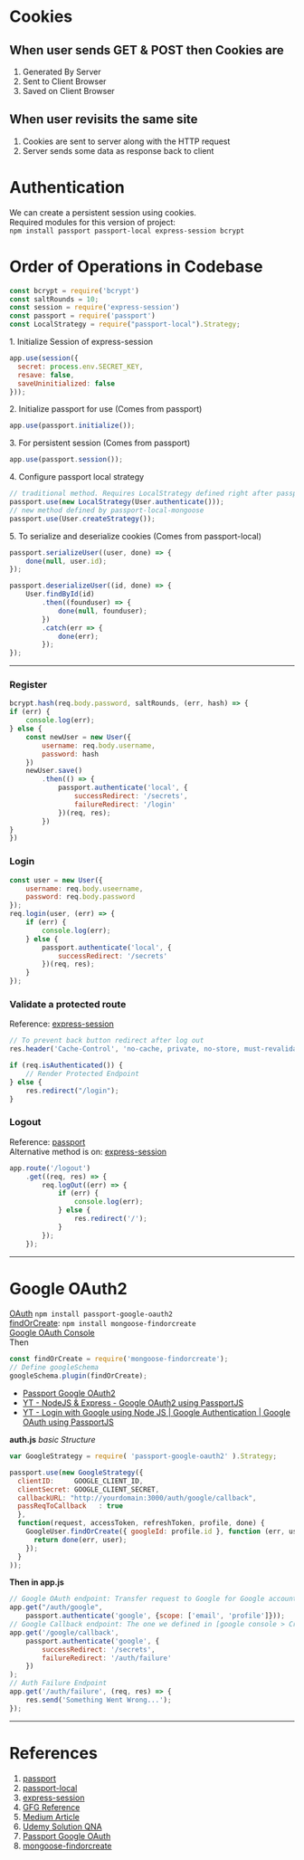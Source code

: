 # Cookies  

## When user sends GET & POST then Cookies are
1. Generated By Server
2. Sent to Client Browser
3. Saved on Client Browser

## When user revisits the same site
1. Cookies are sent to server along with the HTTP request
2. Server sends some data as response back to client  

# Authentication  

We can create a persistent session using cookies.  
Required modules for this version of project:  
`npm install passport passport-local express-session bcrypt`  

# Order of Operations in Codebase  
```js
const bcrypt = require('bcrypt')
const saltRounds = 10;
const session = require('express-session')
const passport = require('passport')
const LocalStrategy = require("passport-local").Strategy;
```
1\. Initialize Session of express-session
```js
app.use(session({
  secret: process.env.SECRET_KEY,
  resave: false,
  saveUninitialized: false
}));
```  
2\. Initialize passport for use (Comes from passport)
```js
app.use(passport.initialize());
```   
3\. For persistent session (Comes from passport)
```js
app.use(passport.session());
```   
4\. Configure passport local strategy
```js
// traditional method. Requires LocalStrategy defined right after passport
passport.use(new LocalStrategy(User.authenticate()));
// new method defined by passport-local-mongoose
passport.use(User.createStrategy());
```  
5\. To serialize and deserialize cookies (Comes from passport-local)
```js
passport.serializeUser((user, done) => {
	done(null, user.id);
});

passport.deserializeUser((id, done) => {
	User.findById(id)
		.then((founduser) => {
			done(null, founduser);
		})
		.catch(err => {
			done(err);
		});
});
```  
---  
### **Register**
```js
bcrypt.hash(req.body.password, saltRounds, (err, hash) => {
if (err) {
	console.log(err);
} else {
	const newUser = new User({
		username: req.body.username,
		password: hash
	})
	newUser.save()
		.then(() => {
			passport.authenticate('local', {
				successRedirect: '/secrets',
				failureRedirect: '/login'
			})(req, res);
		})
}
})
```  

### **Login**
```js
const user = new User({
	username: req.body.useername,
	password: req.body.password
});
req.login(user, (err) => {
	if (err) {
		console.log(err);
	} else {
		passport.authenticate('local', {
			successRedirect: '/secrets'
		})(req, res);
	}
});
```  

### **Validate a protected route**  
Reference: [express-session][3]
```js
// To prevent back button redirect after log out
res.header('Cache-Control', 'no-cache, private, no-store, must-revalidate, max-stale=0, post-check=0, pre-check=0');

if (req.isAuthenticated()) {
	// Render Protected Endpoint
} else {
	res.redirect("/login");
}
```  

### **Logout**
Reference: [passport][1]  
Alternative method is on: [express-session][3]
```js
app.route('/logout')
	.get((req, res) => {
		req.logOut((err) => {
			if (err) {
				console.log(err);
			} else {
				res.redirect('/');
			}
		});
	});
```  
---
# Google OAuth2
[OAuth][7] `npm install passport-google-oauth2`  
[findOrCreate][8]: `npm install mongoose-findorcreate`  
[Google OAuth Console](https://console.cloud.google.com/apis/)  
Then  
```js
const findOrCreate = require('mongoose-findorcreate');
// Define googleSchema
googleSchema.plugin(findOrCreate);
```  
- [Passport Google OAuth2][7]  
- [YT - NodeJS & Express - Google OAuth2 using PassportJS](https://www.youtube.com/watch?v=Q0a0594tOrc)  
- [YT - Login with Google using Node JS | Google Authentication | Google OAuth using PassportJS](https://www.youtube.com/watch?v=YZPnam8Y8r4)  

**auth.js** *basic Structure*
```js
var GoogleStrategy = require( 'passport-google-oauth2' ).Strategy;

passport.use(new GoogleStrategy({
  clientID:     GOOGLE_CLIENT_ID,
  clientSecret: GOOGLE_CLIENT_SECRET,
  callbackURL: "http://yourdomain:3000/auth/google/callback",
  passReqToCallback   : true
  },
  function(request, accessToken, refreshToken, profile, done) {
    GoogleUser.findOrCreate({ googleId: profile.id }, function (err, user) {
      return done(err, user);
    });
  }
));
```  
**Then in app.js**  
```js
// Google OAuth endpoint: Transfer request to Google for Google account login
app.get("/auth/google",
	passport.authenticate('google', {scope: ['email', 'profile']}));
// Google Callback endpoint: The one we defined in [google console > Credentials > 'OAuth 2.0 Client IDs']
app.get('/google/callback', 
	passport.authenticate('google', {
		successRedirect: '/secrets',
		failureRedirect: '/auth/failure'
	})
);
// Auth Failure Endpoint
app.get('/auth/failure', (req, res) => {
	res.send('Something Went Wrong...');
});
```  

---
# References

1. [passport][1]  
1. [passport-local][2]  
1. [express-session][3]  
1. [GFG Reference][4]  
1. [Medium Article][5]  
1. [Udemy Solution QNA][6]
1. [Passport Google OAuth][7]
1. [mongoose-findorcreate][8]

  
[1]:https://www.npmjs.com/package/passport (passport)  
[2]:https://www.npmjs.com/package/passport-local (passport-local)  
[3]:https://www.npmjs.com/package/express-session (express-session)  
[4]:https://www.geeksforgeeks.org/node-js-authentication-using-passportjs-and-passport-local-mongoose/ (GFG Reference)  
[5]:https://cambass.medium.com/jwt-authentication-with-node-express-passport-and-mongodb-445a7fca5893 (Medium Article)
[6]:https://www.udemy.com/course/the-complete-web-development-bootcamp/learn/lecture/13559534#questions/19397914 (Udemy Solution QNA)
[7]:https://www.passportjs.org/packages/passport-google-oauth2/ (passport google OAuth)
[8]:https://www.npmjs.com/package/mongoose-findorcreate (mongoose-findorcreate)